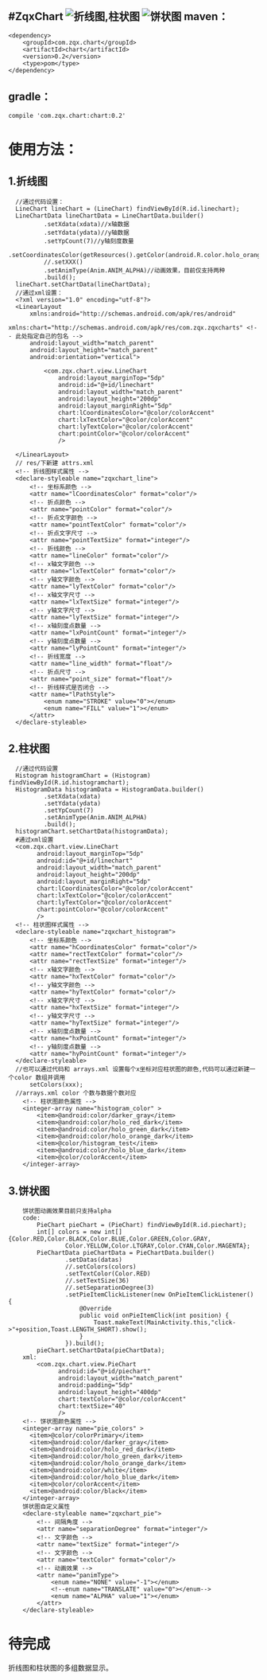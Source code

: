 #ZqxChart
![折线图,柱状图](https://github.com/z4321548/zqxchart/blob/master/chart.gif "折线图,柱状图")
![饼状图](https://github.com/z4321548/zqxchart/blob/master/piechart.gif "饼状图")
maven：
------
    <dependency>
        <groupId>com.zqx.chart</groupId>
        <artifactId>chart</artifactId>
        <version>0.2</version>
        <type>pom</type>
    </dependency>


gradle：
-------
    compile 'com.zqx.chart:chart:0.2'

使用方法：
==========
  1.折线图
  --------
      //通过代码设置：
      LineChart lineChart = (LineChart) findViewById(R.id.linechart);
      LineChartData lineChartData = LineChartData.builder()
              .setXdata(xdata)//x轴数据
              .setYdata(ydata)//y轴数据
              .setYpCount(7)//y轴刻度数量
              .setCoordinatesColor(getResources().getColor(android.R.color.holo_orange_dark))
              //.setXXX()
              .setAnimType(Anim.ANIM_ALPHA)//动画效果，目前仅支持两种
              .build();
      lineChart.setChartData(lineChartData);
      //通过xml设置：
      <?xml version="1.0" encoding="utf-8"?>
      <LinearLayout
          xmlns:android="http://schemas.android.com/apk/res/android"
          xmlns:chart="http://schemas.android.com/apk/res/com.zqx.zqxcharts" <!-- 此处指定自己的包名 -->
          android:layout_width="match_parent"
          android:layout_height="match_parent"
          android:orientation="vertical">
      
              <com.zqx.chart.view.LineChart
                  android:layout_marginTop="5dp"
                  android:id="@+id/linechart"
                  android:layout_width="match_parent"
                  android:layout_height="200dp"
                  android:layout_marginRight="5dp"
                  chart:lCoordinatesColor="@color/colorAccent" 
                  chart:lxTextColor="@color/colorAccent"
                  chart:lyTextColor="@color/colorAccent"
                  chart:pointColor="@color/colorAccent"
                  />
            
      </LinearLayout>
      // res/下新建 attrs.xml
      <!-- 折线图样式属性 -->
      <declare-styleable name="zqxchart_line">
          <!-- 坐标系颜色 -->
          <attr name="lCoordinatesColor" format="color"/>
          <!-- 折点颜色 -->
          <attr name="pointColor" format="color"/>
          <!-- 折点文字颜色 -->
          <attr name="pointTextColor" format="color"/>
          <!-- 折点文字尺寸 -->
          <attr name="pointTextSize" format="integer"/>
          <!-- 折线颜色 -->
          <attr name="lineColor" format="color"/>
          <!-- x轴文字颜色 -->
          <attr name="lxTextColor" format="color"/>
          <!-- y轴文字颜色 -->
          <attr name="lyTextColor" format="color"/>
          <!-- x轴文字尺寸 -->
          <attr name="lxTextSize" format="integer"/>
          <!-- y轴文字尺寸 -->
          <attr name="lyTextSize" format="integer"/>
          <!-- x轴刻度点数量 -->
          <attr name="lxPointCount" format="integer"/>
          <!-- y轴刻度点数量 -->
          <attr name="lyPointCount" format="integer"/>
          <!-- 折线宽度 -->
          <attr name="line_width" format="float"/>
          <!-- 折点尺寸 -->
          <attr name="point_size" format="float"/>
          <!-- 折线样式是否闭合 -->
          <attr name="lPathStyle">
              <enum name="STROKE" value="0"></enum>
              <enum name="FILL" value="1"></enum>
          </attr>
      </declare-styleable>
  2.柱状图
  --------
      //通过代码设置
      Histogram histogramChart = (Histogram) findViewById(R.id.histogramchart);
      HistogramData histogramData = HistogramData.builder()
              .setXdata(xdata)
              .setYdata(ydata)
              .setYpCount(7)
              .setAnimType(Anim.ANIM_ALPHA)
              .build();
      histogramChart.setChartData(histogramData);
      #通过xml设置
      <com.zqx.chart.view.LineChart
            android:layout_marginTop="5dp"
            android:id="@+id/linechart"
            android:layout_width="match_parent"
            android:layout_height="200dp"
            android:layout_marginRight="5dp"
            chart:lCoordinatesColor="@color/colorAccent"
            chart:lxTextColor="@color/colorAccent"
            chart:lyTextColor="@color/colorAccent"
            chart:pointColor="@color/colorAccent"
            />
      <!-- 柱状图样式属性 -->
      <declare-styleable name="zqxchart_histogram">
          <!-- 坐标系颜色 -->
          <attr name="hCoordinatesColor" format="color"/>
          <attr name="rectTextColor" format="color"/>
          <attr name="rectTextSize" format="integer"/>
          <!-- x轴文字颜色 -->
          <attr name="hxTextColor" format="color"/>
          <!-- y轴文字颜色 -->
          <attr name="hyTextColor" format="color"/>
          <!-- x轴文字尺寸 -->
          <attr name="hxTextSize" format="integer"/>
          <!-- y轴文字尺寸 -->
          <attr name="hyTextSize" format="integer"/>
          <!-- x轴刻度点数量 -->
          <attr name="hxPointCount" format="integer"/>
          <!-- y轴刻度点数量 -->
          <attr name="hyPointCount" format="integer"/>
      </declare-styleable>
      //也可以通过代码和 arrays.xml 设置每个x坐标对应柱状图的颜色,代码可以通过新建一个color 数组并调用
          setColors(xxx);
      //arrays.xml color 个数与数据个数对应
        <!-- 柱状图颜色属性 -->
        <integer-array name="histogram_color" >
            <item>@android:color/darker_gray</item>
            <item>@android:color/holo_red_dark</item>
            <item>@android:color/holo_green_dark</item>
            <item>@android:color/holo_orange_dark</item>
            <item>@color/histogram_test</item>
            <item>@android:color/holo_blue_dark</item>
            <item>@color/colorAccent</item>
        </integer-array>
  3.饼状图
  --------
        饼状图动画效果目前只支持alpha
        code:
            PieChart pieChart = (PieChart) findViewById(R.id.piechart);
            int[] colors = new int[]{Color.RED,Color.BLACK,Color.BLUE,Color.GREEN,Color.GRAY,
                    Color.YELLOW,Color.LTGRAY,Color.CYAN,Color.MAGENTA};
            PieChartData pieChartData = PieChartData.builder()
                    .setDatas(datas)
                    //.setColors(colors)
                    .setTextColor(Color.RED)
                    //.setTextSize(36)
                    //.setSeparationDegree(3)
                    .setPieItemClickListener(new OnPieItemClickListener() {
                        @Override
                        public void onPieItemClick(int position) {
                            Toast.makeText(MainActivity.this,"click->"+position,Toast.LENGTH_SHORT).show();
                        }
                    }).build();
            pieChart.setChartData(pieChartData);
        xml:
            <com.zqx.chart.view.PieChart
                  android:id="@+id/piechart"
                  android:layout_width="match_parent"
                  android:padding="5dp"
                  android:layout_height="400dp"
                  chart:textColor="@color/colorAccent"
                  chart:textSize="40"
                  />
        <!-- 饼状图颜色属性 -->
        <integer-array name="pie_colors" >
          <item>@color/colorPrimary</item>
          <item>@android:color/darker_gray</item>
          <item>@android:color/holo_red_dark</item>
          <item>@android:color/holo_green_dark</item>
          <item>@android:color/holo_orange_dark</item>
          <item>@android:color/white</item>
          <item>@android:color/holo_blue_dark</item>
          <item>@color/colorAccent</item>
          <item>@android:color/black</item>
        </integer-array>
        饼状图自定义属性
        <declare-styleable name="zqxchart_pie">
            <!-- 间隔角度 -->
            <attr name="separationDegree" format="integer"/>
            <!-- 文字颜色 -->
            <attr name="textSize" format="integer"/>
            <!-- 文字颜色 -->
            <attr name="textColor" format="color"/>
            <!-- 动画效果 -->
            <attr name="panimType">
                <enum name="NONE" value="-1"></enum>
                <!--enum name="TRANSLATE" value="0"></enum-->
                <enum name="ALPHA" value="1"></enum>
            </attr>
        </declare-styleable>
  
待完成
======
折线图和柱状图的多组数据显示。
